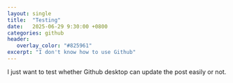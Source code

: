 ```yaml
---
layout: single
title:  "Testing"
date:   2025-06-29 9:30:00 +0800
categories: github
header:
   overlay_color: "#825961"
excerpt: "I don't know how to use Github"
---
```

I just want to test whether Github desktop can update the post easily or not.